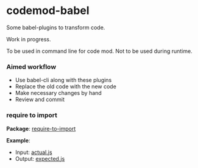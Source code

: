 # codemod-babel

Some babel-plugins to transform code.

Work in progress.

To be used in command line for code mod. Not to be used during runtime.

### Aimed workflow

+ Use babel-cli along with these plugins
+ Replace the old code with the new code
+ Make necessary changes by hand
+ Review and commit

### require to import

**Package**: [require-to-import](./packages/babel-plugin-require-to-import)

**Example**:

+ Input: [actual.js](./tests/resources/require-to-import.js)
+ Output: [expected.js](./tests/resources/require-to-import.expected.js)
